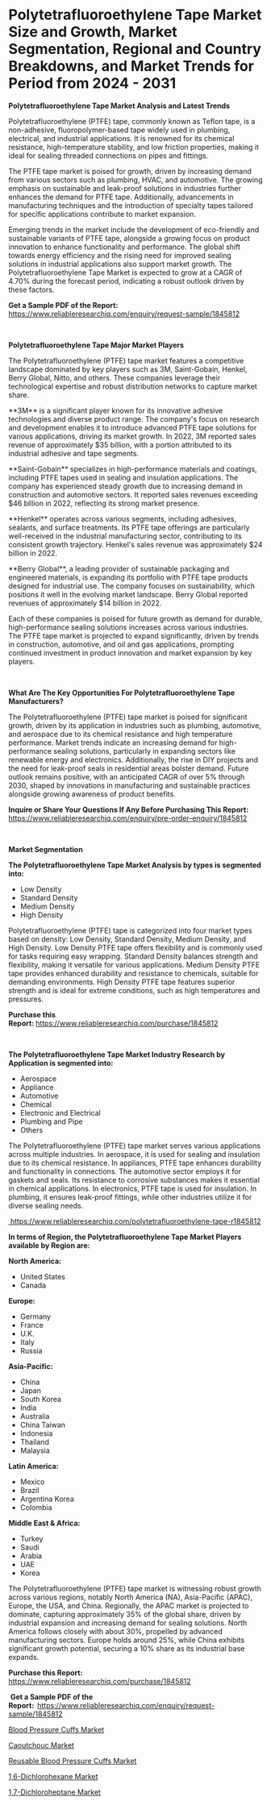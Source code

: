<p><h1>Polytetrafluoroethylene Tape Market Size and Growth, Market Segmentation, Regional and Country Breakdowns, and Market Trends for Period from 2024 -  2031</h1></p><p><strong>Polytetrafluoroethylene Tape Market Analysis and Latest Trends</strong></p>
<p><p>Polytetrafluoroethylene (PTFE) tape, commonly known as Teflon tape, is a non-adhesive, fluoropolymer-based tape widely used in plumbing, electrical, and industrial applications. It is renowned for its chemical resistance, high-temperature stability, and low friction properties, making it ideal for sealing threaded connections on pipes and fittings.</p><p>The PTFE tape market is poised for growth, driven by increasing demand from various sectors such as plumbing, HVAC, and automotive. The growing emphasis on sustainable and leak-proof solutions in industries further enhances the demand for PTFE tape. Additionally, advancements in manufacturing techniques and the introduction of specialty tapes tailored for specific applications contribute to market expansion.</p><p>Emerging trends in the market include the development of eco-friendly and sustainable variants of PTFE tape, alongside a growing focus on product innovation to enhance functionality and performance. The global shift towards energy efficiency and the rising need for improved sealing solutions in industrial applications also support market growth. The Polytetrafluoroethylene Tape Market is expected to grow at a CAGR of 4.70% during the forecast period, indicating a robust outlook driven by these factors.</p></p>
<p><strong>Get a Sample PDF of the Report:&nbsp;</strong> <a href="https://www.reliableresearchiq.com/enquiry/request-sample/1845812?utm_campaign=1123&utm_medium=2&utm_source=Github&utm_content=ia&utm_term=06112024&utm_id=polytetrafluoroethylene-tape">https://www.reliableresearchiq.com/enquiry/request-sample/1845812</a></p>
<p>&nbsp;</p>
<p><strong>Polytetrafluoroethylene Tape Major Market Players</strong></p>
<p><p>The Polytetrafluoroethylene (PTFE) tape market features a competitive landscape dominated by key players such as 3M, Saint-Gobain, Henkel, Berry Global, Nitto, and others. These companies leverage their technological expertise and robust distribution networks to capture market share.</p><p>**3M** is a significant player known for its innovative adhesive technologies and diverse product range. The company's focus on research and development enables it to introduce advanced PTFE tape solutions for various applications, driving its market growth. In 2022, 3M reported sales revenue of approximately $35 billion, with a portion attributed to its industrial adhesive and tape segments.</p><p>**Saint-Gobain** specializes in high-performance materials and coatings, including PTFE tapes used in sealing and insulation applications. The company has experienced steady growth due to increasing demand in construction and automotive sectors. It reported sales revenues exceeding $46 billion in 2022, reflecting its strong market presence.</p><p>**Henkel** operates across various segments, including adhesives, sealants, and surface treatments. Its PTFE tape offerings are particularly well-received in the industrial manufacturing sector, contributing to its consistent growth trajectory. Henkel's sales revenue was approximately $24 billion in 2022.</p><p>**Berry Global**, a leading provider of sustainable packaging and engineered materials, is expanding its portfolio with PTFE tape products designed for industrial use. The company focuses on sustainability, which positions it well in the evolving market landscape. Berry Global reported revenues of approximately $14 billion in 2022.</p><p>Each of these companies is poised for future growth as demand for durable, high-performance sealing solutions increases across various industries. The PTFE tape market is projected to expand significantly, driven by trends in construction, automotive, and oil and gas applications, prompting continued investment in product innovation and market expansion by key players.</p></p>
<p>&nbsp;</p>
<p><strong>What Are The Key Opportunities For Polytetrafluoroethylene Tape Manufacturers?</strong></p>
<p><p>The Polytetrafluoroethylene (PTFE) tape market is poised for significant growth, driven by its application in industries such as plumbing, automotive, and aerospace due to its chemical resistance and high temperature performance. Market trends indicate an increasing demand for high-performance sealing solutions, particularly in expanding sectors like renewable energy and electronics. Additionally, the rise in DIY projects and the need for leak-proof seals in residential areas bolster demand. Future outlook remains positive, with an anticipated CAGR of over 5% through 2030, shaped by innovations in manufacturing and sustainable practices alongside growing awareness of product benefits.</p></p>
<p><strong>Inquire or Share Your Questions If Any Before Purchasing This Report:</strong> <a href="https://www.reliableresearchiq.com/enquiry/pre-order-enquiry/1845812?utm_campaign=1123&utm_medium=2&utm_source=Github&utm_content=ia&utm_term=06112024&utm_id=polytetrafluoroethylene-tape">https://www.reliableresearchiq.com/enquiry/pre-order-enquiry/1845812</a></p>
<p>&nbsp;</p>
<p><strong>Market Segmentation</strong></p>
<p><strong>The Polytetrafluoroethylene Tape Market Analysis by types is segmented into:</strong></p>
<p><ul><li>Low Density</li><li>Standard Density</li><li>Medium Density</li><li>High Density</li></ul></p>
<p><p>Polytetrafluoroethylene (PTFE) tape is categorized into four market types based on density: Low Density, Standard Density, Medium Density, and High Density. Low Density PTFE tape offers flexibility and is commonly used for tasks requiring easy wrapping. Standard Density balances strength and flexibility, making it versatile for various applications. Medium Density PTFE tape provides enhanced durability and resistance to chemicals, suitable for demanding environments. High Density PTFE tape features superior strength and is ideal for extreme conditions, such as high temperatures and pressures.</p></p>
<p><strong>Purchase this Report:&nbsp;</strong><a href="https://www.reliableresearchiq.com/purchase/1845812?utm_campaign=1123&utm_medium=2&utm_source=Github&utm_content=ia&utm_term=06112024&utm_id=polytetrafluoroethylene-tape">https://www.reliableresearchiq.com/purchase/1845812</a></p>
<p>&nbsp;</p>
<p><strong>The Polytetrafluoroethylene Tape Market Industry Research by Application is segmented into:</strong></p>
<p><ul><li>Aerospace</li><li>Appliance</li><li>Automotive</li><li>Chemical</li><li>Electronic and Electrical</li><li>Plumbing and Pipe</li><li>Others</li></ul></p>
<p><p>The Polytetrafluoroethylene (PTFE) tape market serves various applications across multiple industries. In aerospace, it is used for sealing and insulation due to its chemical resistance. In appliances, PTFE tape enhances durability and functionality in connections. The automotive sector employs it for gaskets and seals. Its resistance to corrosive substances makes it essential in chemical applications. In electronics, PTFE tape is used for insulation. In plumbing, it ensures leak-proof fittings, while other industries utilize it for diverse sealing needs.</p></p>
<p><a href="https://www.reliableresearchiq.com/polytetrafluoroethylene-tape-r1845812?utm_campaign=1123&utm_medium=2&utm_source=Github&utm_content=ia&utm_term=06112024&utm_id=polytetrafluoroethylene-tape">&nbsp;https://www.reliableresearchiq.com/polytetrafluoroethylene-tape-r1845812</a></p>
<p><strong>In terms of Region, the Polytetrafluoroethylene Tape Market Players available by Region are:</strong></p>
<p>
    <p> <strong> North America: </strong>
        <ul>
            <li>United States</li>
            <li>Canada</li>
        </ul>
        </p> 
    <p> <strong> Europe: </strong>
        <ul>
            <li>Germany</li>
            <li>France</li>
            <li>U.K.</li>
            <li>Italy</li>
            <li>Russia</li>
        </ul>
        </p> 
    <p> <strong> Asia-Pacific: </strong>
        <ul>
            <li>China</li>
            <li>Japan</li>
            <li>South Korea</li>
            <li>India</li>
            <li>Australia</li>
            <li>China Taiwan</li>
            <li>Indonesia</li>
            <li>Thailand</li>
            <li>Malaysia</li>
        </ul>
        </p> 
    <p> <strong> Latin America: </strong>
        <ul>
            <li>Mexico</li>
            <li>Brazil</li>
            <li>Argentina Korea</li>
            <li>Colombia</li>
        </ul>
        </p> 
    <p> <strong> Middle East & Africa: </strong>
        <ul>
            <li>Turkey</li>
            <li>Saudi</li>
            <li>Arabia</li>
            <li>UAE</li>
            <li>Korea</li>
        </ul>
    </p>
    </p>
<p><p>The Polytetrafluoroethylene (PTFE) tape market is witnessing robust growth across various regions, notably North America (NA), Asia-Pacific (APAC), Europe, the USA, and China. Regionally, the APAC market is projected to dominate, capturing approximately 35% of the global share, driven by industrial expansion and increasing demand for sealing solutions. North America follows closely with about 30%, propelled by advanced manufacturing sectors. Europe holds around 25%, while China exhibits significant growth potential, securing a 10% share as its industrial base expands.</p></p>
<p><strong>Purchase this Report: </strong><a href="https://www.reliableresearchiq.com/purchase/1845812?utm_campaign=1123&utm_medium=2&utm_source=Github&utm_content=ia&utm_term=06112024&utm_id=polytetrafluoroethylene-tape">https://www.reliableresearchiq.com/purchase/1845812</a></p>
<p>&nbsp;<strong>Get a Sample PDF of the Report:&nbsp;&nbsp;</strong><a href="https://www.reliableresearchiq.com/enquiry/request-sample/1845812?utm_campaign=1123&utm_medium=2&utm_source=Github&utm_content=ia&utm_term=06112024&utm_id=polytetrafluoroethylene-tape">https://www.reliableresearchiq.com/enquiry/request-sample/1845812</a></p>
<p><strong></strong></p>
<p><p><a href="https://issuu.com/reportprime-2/docs/blood-pressure-cuffs-market-size-20_f247bb767c0e43?utm_campaign=1123&utm_medium=2&utm_source=Github&utm_content=ia&utm_term=06112024&utm_id=polytetrafluoroethylene-tape">Blood Pressure Cuffs Market</a></p><p><a href="https://github.com/brittroma9i/Market-Research-Report-List-1/blob/main/caoutchouc-market.md?utm_campaign=1123&utm_medium=2&utm_source=Github&utm_content=ia&utm_term=06112024&utm_id=polytetrafluoroethylene-tape">Caoutchouc Market</a></p><p><a href="https://issuu.com/reportprime-2/docs/reusable-blood-pressure-cuffs-marke_89fa37189cf4a0?utm_campaign=1123&utm_medium=2&utm_source=Github&utm_content=ia&utm_term=06112024&utm_id=polytetrafluoroethylene-tape">Reusable Blood Pressure Cuffs Market</a></p><p><a href="https://www.linkedin.com/pulse/16-dichlorohexane-market-revolution-2024-2031-trends-shaping-eym3c?utm_campaign=1123&utm_medium=2&utm_source=Github&utm_content=ia&utm_term=06112024&utm_id=polytetrafluoroethylene-tape">1,6-Dichlorohexane Market</a></p><p><a href="https://www.linkedin.com/pulse/investment-opportunities-17-dichloroheptane-sector-risk-tftxc?utm_campaign=1123&utm_medium=2&utm_source=Github&utm_content=ia&utm_term=06112024&utm_id=polytetrafluoroethylene-tape">1,7-Dichloroheptane Market</a></p></p>